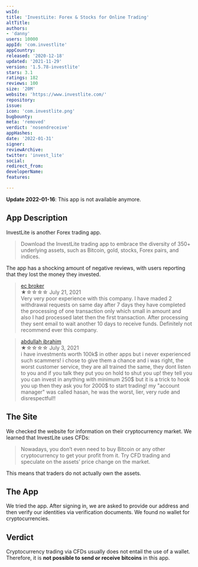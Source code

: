 ```yaml
---
wsId: 
title: 'InvestLite: Forex & Stocks for Online Trading'
altTitle: 
authors:
- 'danny'
users: 10000
appId: 'com.investlite'
appCountry: 
released: '2020-12-18'
updated: '2021-11-29'
version: '1.5.78-investlite'
stars: 3.1
ratings: 182
reviews: 100
size: '20M'
website: 'https://www.investlite.com/'
repository: 
issue: 
icon: 'com.investlite.png'
bugbounty: 
meta: 'removed'
verdict: 'nosendreceive'
appHashes: 
date: '2022-01-31'
signer: 
reviewArchive: 
twitter: 'invest_lite'
social: 
redirect_from: 
developerName: 
features: 

---
```


**Update 2022-01-16**: This app is not available anymore.

## App Description
InvestLite is another Forex trading app.

> Download the InvestLite trading app to embrace the diversity of 350+ underlying assets, such as Bitcoin, gold, stocks, Forex pairs, and indices.

The app has a shocking amount of negative reviews, with users reporting that they lost the money they invested.

> [ec broker](https://play.google.com/store/apps/details?id=com.investlite&reviewId=gp%3AAOqpTOGQ7ygh2jPRQe7vBI9I8Czt-7ZfUdLBzy0s8wIQn6fhNv-npGZCY-ZOACaFDdMlNSshuj2u59nVWNo3ayY)<br>
  ★☆☆☆☆ July 21, 2021<br>
       Very very poor experience with this company. I have maded 2 withdrawal requests on same day after 7 days they have completed the processing of one transaction only which small in amount and also I had processed latet then the first transaction. After processing they sent email to wait another 10 days to receive funds. Definitely not recommend ever this company.
       
> [abdullah ibrahim](https://play.google.com/store/apps/details?id=com.investlite&reviewId=gp%3AAOqpTOG7efH4IjYWkvCiEGh94D2JPccu3y9JOR7s_Pe0oODQtq2zJxvNtRAF6a-Rj2_qPf8Q0BYVxM4hM0ztxgk)<br>
  ★☆☆☆☆ July 3, 2021<br>
       i have investments worth 100k$ in other apps but i never experienced such scammers! i chose to give them a chance and i was right, the worst customer service, they are all trained the same, they dont listen to you and if you talk they put you on hold to shut you up! they tell you you can invest in anything with minimum 250$ but it is a trick to hook you up then they ask you for 2000$ to start trading! my "account manager" was called hasan, he was the worst, lier, very rude and disrespectful!!

## The Site

We checked the website for information on their cryptocurrency market. We learned that InvestLite uses CFDs:

> Nowadays, you don’t even need to buy Bitcoin or any other cryptocurrency to get your profit from it. Try CFD trading and speculate on the assets’ price change on the market.

This means that traders do not actually own the assets.

## The App
We tried the app. After signing in, we are asked to provide our address and then verify our identities via verification documents. We found no wallet for cryptocurrencies.

## Verdict

Cryptocurrency trading via CFDs usually does not entail the use of a wallet.  Therefore, it is **not possible to send or receive bitcoins** in this app.
